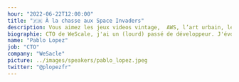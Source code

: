 ```yaml
---
hour: "2022-06-22T12:00:00"
title: "🇫🇷 À la chasse aux Space Invaders"
description: Vous aimez les jeux videos vintage,  AWS, l’art urbain, le serverless, les mosaïques, et l’architecture ? Alors ce talk a tout pour vous plaire ! Venez voir comment un problème simple donne naissance à une architecture serverless complète !
biographie: CTO de WeScale, j'ai un (lourd) passé de développeur. J'évolue aujourd'hui auprès de passionnés Cloud Native, et j'essaye d'apporter mon expérience et mes bonnes pratiques dans ce monde en constante évolution.
name: "Pablo Lopez"
job: "CTO"
company: "WeSacle"
picture: ../images/speakers/pablo_lopez.jpeg
twitter: "@plopezfr"
---
```

